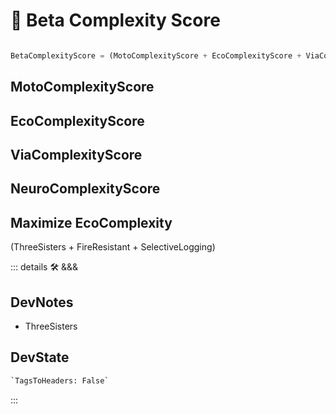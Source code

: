 
# 🔷 <beta>Beta Complexity Score</beta>

```py

BetaComplexityScore = (MotoComplexityScore + EcoComplexityScore + ViaComplexityScore + NeuroComplexityScore)

```

## MotoComplexityScore

## EcoComplexityScore

## ViaComplexityScore

## NeuroComplexityScore

## Maximize EcoComplexity

(<eko>ThreeSisters</eko> + <eko>FireResistant</eko> + <eko>SelectiveLogging</eko>)

::: details 🛠 <dev>&&&</dev>

## DevNotes

- ThreeSisters

## DevState

```py
`TagsToHeaders: False`
```

:::
